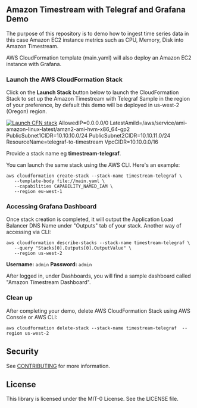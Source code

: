 ## Amazon Timestream with Telegraf and Grafana Demo
The purpose of this repository is to demo how to ingest time series data in this case Amazon EC2 instance metrics such as CPU, Memory, Disk into Amazon Timestream.

AWS CloudFormation template (main.yaml) will also deploy an Amazon EC2 instance with Grafana.

###  Launch the AWS CloudFormation Stack

Click on the **Launch Stack** button below to launch the CloudFormation Stack to set up the Amazon Timestream with Telegraf Sample in the region of your preference, by default this demo will be deployed in us-west-2 (Oregon) region.

[![Launch CFN stack](https://s3.amazonaws.com/cloudformation-examples/cloudformation-launch-stack.png)](https://eu-west-1.console.aws.amazon.com/cloudformation/home?region=eu-west-1#/stacks/create/template)
AllowedIP=0.0.0.0/0
LatestAmiId=/aws/service/ami-amazon-linux-latest/amzn2-ami-hvm-x86_64-gp2
PublicSubnet1CIDR=10.10.10.0/24
PublicSubnet2CIDR=10.10.11.0/24
ResourceName=telegraf-to-timestream
VpcCIDR=10.10.0.0/16

Provide a stack name eg **timestream-telegraf**.

You can launch the same stack using the AWS CLI. Here's an example:

```
aws cloudformation create-stack --stack-name timestream-telegraf \
   --template-body file://main.yaml \
   --capabilities CAPABILITY_NAMED_IAM \
   --region eu-west-1
```

### Accessing Grafana Dashboard

Once stack creation is completed, it will output the Application Load Balancer DNS Name under "Outputs" tab of your stack. Another way of accessing via CLI:

```
aws cloudformation describe-stacks --stack-name timestream-telegraf \
   --query "Stacks[0].Outputs[0].OutputValue" \
   --region us-west-2
```

**Username:** ```admin```
**Password:** ```admin```

After logged in, under Dashboards, you will find a sample dashboard called "Amazon Timestream Dashboard".

###  Clean up
After completing your demo, delete AWS CloudFormation Stack using AWS Console or AWS CLI:
```
aws cloudformation delete-stack --stack-name timestream-telegraf  --region us-west-2
```

## Security

See [CONTRIBUTING](CONTRIBUTING.md#security-issue-notifications) for more information.

## License

This library is licensed under the MIT-0 License. See the LICENSE file.
